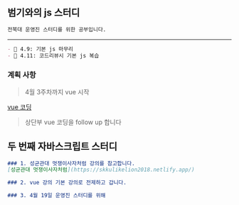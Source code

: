 
## 범기와의 js 스터디

```md
전북대 운영진 스터디를 위한 공부입니다.
```

<hr/>

```md
- 🐯 4.9: 기본 js 마무리
- 🐯 4.11: 코드리뷰시 기본 js 복습
```

### 계획 사항
> 4월 3주차까지 vue 시작

[vue 코딩](https://edu.goorm.io/lecture/15523/%EC%9B%B9-%EA%B2%8C%EC%9E%84%EC%9D%84-%EB%A7%8C%EB%93%A4%EB%A9%B0-%EB%B0%B0%EC%9A%B0%EB%8A%94-vue)

> 상단부 vue 코딩을 follow up 합니다

## 두 번째 자바스크립트 스터디

```md
### 1. 성균관대 멋쟁이사자처럼 강의를 참고합니다.  
[성균관대 멋쟁이사자처럼](https://skkulikelion2018.netlify.app/)

### 2. vue 강의 기본 강의로 전제하고 갑니다.

### 3. 4월 19일 운영진 스터디를 위해
```